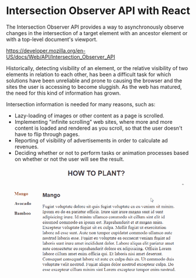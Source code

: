 # Intersection Observer API with React

The Intersection Observer API provides a way to asynchronously observe changes in the intersection of a target element
with an ancestor element or with a top-level document's viewport.

https://developer.mozilla.org/en-US/docs/Web/API/Intersection_Observer_API

Historically, detecting visibility of an element, or the relative visibility of two elements in relation to each other, 
has been a difficult task for which solutions have been unreliable and prone to causing the browser and the sites the 
user is accessing to become sluggish. As the web has matured, the need for this kind of information has grown. 

Intersection information is needed for many reasons, such as:
- Lazy-loading of images or other content as a page is scrolled.
- Implementing "infinite scrolling" web sites, where more and more content is loaded and rendered as you scroll, so that the user doesn't have to flip through pages.
- Reporting of visibility of advertisements in order to calculate ad revenues.
- Deciding whether or not to perform tasks or animation processes based on whether or not the user will see the result.

![screenshot](screenshot.gif)
